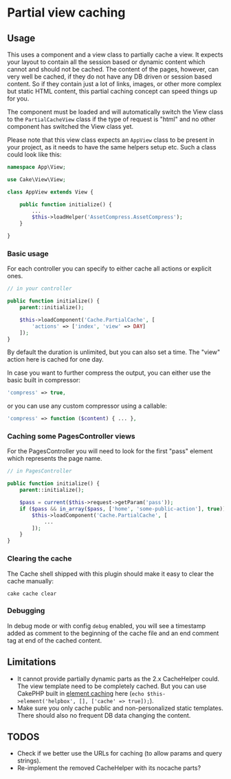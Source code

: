 # Partial view caching

## Usage
This uses a component and a view class to partially cache a view.
It expects your layout to contain all the session based or dynamic content which cannot and should not be cached.
The content of the pages, however, can very well be cached, if they do not have any DB driven or session based content.
So if they contain just a lot of links, images, or other more complex but static HTML content, this partial caching concept
can speed things up for you.

The component must be loaded and will automatically switch the View class to the `PartialCacheView` class
if the type of request is "html" and no other component has switched the View class yet.

Please note that this view class expects an `AppView` class to be present in your project, as it needs to have
the same helpers setup etc. Such a class could look like this:
```php
namespace App\View;

use Cake\View\View;

class AppView extends View {

    public function initialize() {
        ...
        $this->loadHelper('AssetCompress.AssetCompress');
    }

}
```

### Basic usage
For each controller you can specify to either cache all actions or explicit ones.

```php
// in your controller

public function initialize() {
    parent::initialize();

    $this->loadComponent('Cache.PartialCache', [
        'actions' => ['index', 'view' => DAY]
    ]);
}
```
By default the duration is unlimited, but you can also set a time. The "view" action here is cached for one day.

In case you want to further compress the output, you can either use the basic built in compressor:
```php
'compress' => true,
```
or you can use any custom compressor using a callable:
```php
'compress' => function ($content) { ... },
```

### Caching some PagesController views
For the PagesController you will need to look for the first "pass" element which represents the page name.

```php
// in PagesController

public function initialize() {
    parent::initialize();

    $pass = current($this->request->getParam('pass'));
    if ($pass && in_array($pass, ['home', 'some-public-action'], true)) {
        $this->loadComponent('Cache.PartialCache', [
            ...
        ]);
    }
}
```


### Clearing the cache

The Cache shell shipped with this plugin should make it easy to clear the cache manually:
```
cake cache clear
```


### Debugging
In debug mode or with config `debug` enabled, you will see a timestamp added as comment to the beginning of the cache file
and an end comment tag at end of the cached content.

## Limitations
- It cannot provide partially dynamic parts as the 2.x CacheHelper could. The view template need to be completely cached.
But you can use CakePHP built in [element caching](https://book.cakephp.org/4/en/views.html#caching-elements) here (`echo $this->element('helpbox', [], ['cache' => true]);`).
- Make sure you only cache public and non-personalized static templates. There should also no frequent DB data changing the content.

## TODOS
- Check if we better use the URLs for caching (to allow params and query strings).
- Re-implement the removed CacheHelper with its nocache parts?
